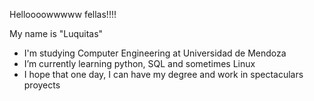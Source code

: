 Helloooowwwww fellas!!!!

My name is "Luquitas"

- I'm studying Computer Engineering at Universidad de Mendoza
- I’m currently learning python, SQL and sometimes Linux
- I hope that one day, I can have my degree and work in spectaculars proyects
